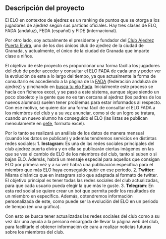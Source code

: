 ## Descripción del proyecto

El ELO en contextos de ajedrez es un ranking de puntos que se otorga a los jugadores de ajedrez según sus partidas oficiales. Hay tres clases de ELO, FADA (andaluz), FEDA (español) y FIDE (internacional). 

Por otro lado, soy actualmente el presidente y fundador del [Club Ajedrez Puerta Elvira](http://clubajedrezpuertaelvira.blogspot.com/), uno de los dos únicos club de ajedrez de la ciudad de Granada, y actualmente, el único de la ciudad de Granada que imparte clase a niños. 

El objetivo de este proyecto es proporcionar una forma fácil a los jugadores del club de poder acceder y consultar el ELO FADA de cada uno y poder ver la evolución de este a lo largo del tiempo, ya que actualmente la forma de consultarlo es accediendo a la página de la [FADA](http://www.fadajedrez.com/) (federación andaluza de ajedrez) y pinchando en [busca tu elo Fada](http://www.fadajedrez.com/index.php/gestion-elo/busca-tu-elo-fada). Inicialmente este proceso se hacía con ficheros excel, y se pasó a este sistema, aunque sigue siendo un poco obsoleto y la gente que no es tan cercana al ajedrez (los padres de los nuevos alumnos) suelen tener problemas para estar informados al respecto. Con ese motivo, se quiere dar una forma fácil de consultar el ELO FADA a los miembros del club y a su vez anunciar, como si de un logro se tratara, cuando un nuevo alumno ha conseguido el ELO (las listas se publican mensulamente en [gefe](http://www.gefe.net/mygefe2/ZPEligeDescargaElo.asp), formato excel).

Por lo tanto se realizará un análisis de los datos de manera mensual (cuando los datos se publican) y además tendremos servicios en distintas redes sociales:
	1. **Instagram**: Es una de las redes sociales principales del club ajedrez puerta elvira y en ella se publicarán ciertas imágenes en las que se vea el cambio de ELO de los miembros del club, tanto si suben o si bajan ELO. Además, habrá un mensaje especial para aquellos que consigan ELO por primera vez y a su vez habrá una publicación específica para el miembro que más ELO haya conseguido subir en ese periodo.
	2. **Twitter**: Misma dinámica que en instagram solo que adaptada al formato de twitter. El objetivo principal es tener todas las redes sociales del club actualizadas, para que cada usuario pueda elegir la que más le guste.
	3. **Telegram**: En esta red social se quiere crear un bot que permita pedir los resultados de un miembro en específico. Además, obtendremos información personalizada de este, como puede ser la evolución del ELO en un periodo de tiempo (en una gráfica).
	
Con esto se busca tener actualizadas las redes sociales del club como a su vez dar una ayuda a la persona encargada de llevar la página web del club, para facilitarle el obtener información de cara a realizar noticias futuras sobre los miembros del club.
